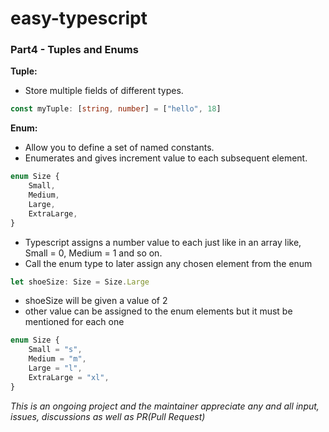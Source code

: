 # easy-typescript

### Part4 - Tuples and Enums

**Tuple:**

- Store multiple fields of different types.

```ts
const myTuple: [string, number] = ["hello", 18]
```

**Enum:**

- Allow you to define a set of named constants.
- Enumerates and gives increment value to each subsequent element.

```ts
enum Size {
	Small,
	Medium,
	Large,
	ExtraLarge,
}
```

- Typescript assigns a number value to each just like in an array like, Small = 0, Medium = 1 and so on.
- Call the enum type to later assign any chosen element from the enum

```ts
let shoeSize: Size = Size.Large
```

- shoeSize will be given a value of 2
- other value can be assigned to the enum elements but it must be mentioned for each one

```ts
enum Size {
	Small = "s",
	Medium = "m",
	Large = "l",
	ExtraLarge = "xl",
}
```

_This is an ongoing project and the maintainer appreciate any and all input, issues, discussions as well as PR(Pull Request)_
